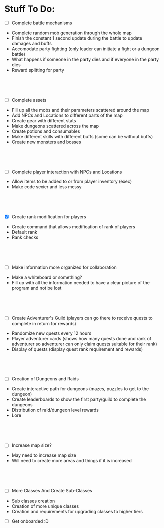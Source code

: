 # Stuff To Do:



- [ ] Complete battle mechanisms
- Complete random mob generation through the whole map
- Finish the constant 1 second update during the battle to update damages and buffs
- Accomodate party fighting (only leader can initiate a fight or a dungeon battle)
- What happens if someone in the party dies and if everyone in the party dies
- Reward splitting for party
<br/>
<br/>
<br/>

- [ ] Complete assets
- Fill up all the mobs and their parameters scattered around the map
- Add NPCs and Locations to different parts of the map
- Create gear with different stats
- Make dungeons scattered across the map
- Create potions and consumables
- Make different skills with different buffs (some can be without buffs)   
- Create new monsters and bosses                             
<br/>
<br/>
<br/>

- [ ] Complete player interaction with NPCs and Locations
- Allow items to be added to or from player inventory (exec)
- Make code sexier and less messy
<br/>
<br/>
<br/>

- [x] Create rank modification for players
- Create command that allows modification of rank of players
- Default rank 
- Rank checks
<br/>
<br/>
<br/>

- [ ] Make information more organized for collaboration
- Make a whiteboard or something?
- Fill up with all the information needed to have a clear picture of the program and not be lost
<br/>
<br/>
<br/>

- [ ] Create Adventurer's Guild (players can go there to receive quests to complete in return for rewards)
- Randomize new quests every 12 hours
- Player adventurer cards (shows how many quests done and rank of adventurer so adventurer can only claim quests suitable for their rank)
- Display of quests (display quest rank requirement and rewards)
<br/>
<br/>
<br/>

- [ ] Creation of Dungeons and Raids
- Create interactive path for dungeons (mazes, puzzles to get to the dungeon)
- Create leaderboards to show the first party/guild to complete the dungeons 
- Distribution of raid/dungeon level rewards
- Lore
<br/>
<br/>
<br/>

- [ ] Increase map size?
- May need to increase map size
- Will need to create more areas and things if it is increased
<br/>
<br/>
<br/>

- [ ] More Classes And Create Sub-Classes
- Sub classes creation 
- Creation of more unique classes
- Creation and requirements for upgrading classes to higher tiers

- [ ] Get onboarded :D